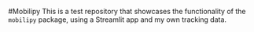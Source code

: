 #Mobilipy
This is a test repository that showcases the functionality of the `mobilipy` package, using a Streamlit app and my own tracking data.
